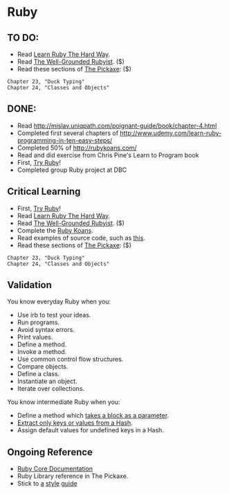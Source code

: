 Ruby
====
TO DO:
----
* Read [Learn Ruby The Hard Way](http://ruby.learncodethehardway.org/book/).
* Read [The Well-Grounded Rubyist](http://amzn.to/grounded-rubyist). ($)
* Read these sections of
 [The Pickaxe](http://amzn.to/pickaxe-19): ($)

```shell
Chapter 23, "Duck Typing"
Chapter 24, "Classes and Objects"
```

DONE:
----
* Read http://mislav.uniqpath.com/poignant-guide/book/chapter-4.html
* Completed first several chapters of http://www.udemy.com/learn-ruby-programming-in-ten-easy-steps/
* Completed 50% of http://rubykoans.com/
* Read and did exercise from Chris Pine's Learn to Program book
* First, [Try Ruby](http://tryruby.org)!
* Completed group Ruby project at DBC

Critical Learning
-----------------

* First, [Try Ruby](http://tryruby.org)!
* Read [Learn Ruby The Hard Way](http://ruby.learncodethehardway.org/book/).
* Read [The Well-Grounded Rubyist](http://amzn.to/grounded-rubyist). ($)
* Complete the [Ruby Koans](http://rubykoans.com).
* Read examples of source code, such as [this](https://github.com/jferris/effigy/tree/master/lib).
* Read these sections of
 [The Pickaxe](http://amzn.to/pickaxe-19): ($)

```shell
Chapter 23, "Duck Typing"
Chapter 24, "Classes and Objects"
```

Validation
----------

You know everyday Ruby when you:

* Use irb to test your ideas.
* Run programs.
* Avoid syntax errors.
* Print values.
* Define a method.
* Invoke a method.
* Use common control flow structures.
* Compare objects.
* Define a class.
* Instantiate an object.
* Iterate over collections.

You know intermediate Ruby when you:

* Define a method which [takes a block as a parameter](http://blog.codahale.com/2005/11/24/a-ruby-howto-writing-a-method-that-uses-code-blocks/).
* [Extract only keys or values from a Hash](http://www.jasimabasheer.com/posts/meta_introduction_to_ruby.html).
* Assign default values for undefined keys in a Hash.

Ongoing Reference
-----------------

* [Ruby Core Documentation](http://ruby-doc.org/core-1.9.3)
* Ruby Library reference in The Pickaxe.
* Stick to [a](https://github.com/styleguide/ruby) [style](https://github.com/bbatsov/ruby-style-guide) [guide](http://build.thoughtbot.com/style-guide)

